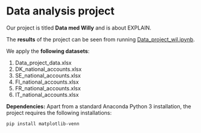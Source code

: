 # Data analysis project

Our project is titled **Data med Willy** and is about EXPLAIN.

The **results** of the project can be seen from running [Data_project_wil.ipynb](Data_project_wil.ipynb).

We apply the **following datasets**:

1. Data_project_data.xlsx
1. DK_national_accounts.xlsx
1. SE_national_accounts.xlsx
1. FI_national_accounts.xlsx
1. FR_national_accounts.xlsx
1. IT_national_accounts.xlsx




**Dependencies:** Apart from a standard Anaconda Python 3 installation, the project requires the following installations:

``pip install matplotlib-venn``
